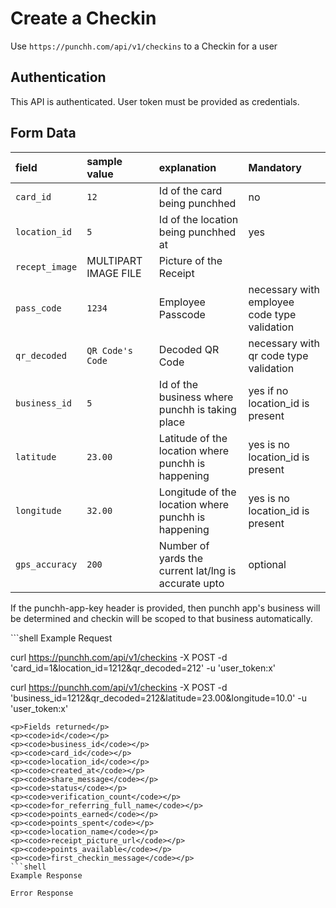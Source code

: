 # Create a Checkin

<p>Use <code>https://punchh.com/api/v1/checkins</code> to a Checkin for a user</p>
<h2><a aria-hidden="true" href="#authentication" class="anchor" id="user-content-authentication"><span class="octicon octicon-link"></span></a>Authentication</h2>
<p>This API is authenticated. User token must be provided as credentials.</p>
<h2><a aria-hidden="true" href="#form-data" class="anchor" id="user-content-form-data"><span class="octicon octicon-link"></span></a>Form Data</h2>
<table>
  <thead>
    <tr>
      <th align="left"><strong>field</strong></th>
      <th align="left"><strong>sample value</strong></th>
      <th align="left"><strong>explanation</strong></th>
      <th align="left"><strong>Mandatory</strong></th>
    </tr>
  </thead>
  <tbody>
    <tr>
      <td align="left"><code>card_id</code></td>
      <td align="left"><code>12</code></td>
      <td align="left">Id of the card being punchhed</td>
      <td align="left">no</td>
    </tr>
    <tr>
      <td align="left"><code>location_id</code></td>
      <td align="left"><code>5</code></td>
      <td align="left">Id of the location being punchhed at</td>
      <td align="left">yes</td>
    </tr>
    <tr>
      <td align="left"><code>recept_image</code></td>
      <td align="left">MULTIPART IMAGE FILE</td>
      <td align="left">Picture of the Receipt</td>
      <td align="left"></td>
    </tr>
    <tr>
      <td align="left"><code>pass_code</code></td>
      <td align="left"><code>1234</code></td>
      <td align="left">Employee Passcode</td>
      <td align="left">necessary with employee code type validation</td>
    </tr>
    <tr>
      <td align="left"><code>qr_decoded</code></td>
      <td align="left"><code>QR Code's Code</code></td>
      <td align="left">Decoded QR Code</td>
      <td align="left">necessary with qr code type validation</td>
    </tr>
    <tr>
      <td align="left"><code>business_id</code></td>
      <td align="left"><code>5</code></td>
      <td align="left">Id of the business where punchh is taking place</td>
      <td align="left">yes if no location_id is present</td>
    </tr>
    <tr>
      <td align="left"><code>latitude</code></td>
      <td align="left"><code>23.00</code></td>
      <td align="left">Latitude of the location where punchh is happening</td>
      <td align="left">yes is no location_id is present</td>
    </tr>
    <tr>
      <td align="left"><code>longitude</code></td>
      <td align="left"><code>32.00</code></td>
      <td align="left">Longitude of the location where punchh is happening</td>
      <td align="left">yes is no location_id is present</td>
    </tr>
    <tr>
      <td align="left"><code>gps_accuracy</code></td>
      <td align="left"><code>200</code></td>
      <td align="left">Number of yards the current lat/lng is accurate upto</td>
      <td align="left">optional</td>
    </tr>
  </tbody>
</table>
<p>If the punchh-app-key header is provided, then punchh app's business will be determined and checkin will be scoped to that business automatically.</p>
```shell
Example Request

curl https://punchh.com/api/v1/checkins -X POST -d 'card_id=1&amp;location_id=1212&amp;qr_decoded=212' -u 'user_token:x'

curl https://punchh.com/api/v1/checkins -X POST -d 'business_id=1212&amp;qr_decoded=212&amp;latitude=23.00&amp;longitude=10.0' -u 'user_token:x'
```
<p>Fields returned</p>
<p><code>id</code></p>
<p><code>business_id</code></p>
<p><code>card_id</code></p>
<p><code>location_id</code></p>
<p><code>created_at</code></p>
<p><code>share_message</code></p>
<p><code>status</code></p>
<p><code>verification_count</code></p>
<p><code>for_referring_full_name</code></p>
<p><code>points_earned</code></p>
<p><code>points_spent</code></p>
<p><code>location_name</code></p>
<p><code>receipt_picture_url</code></p>
<p><code>points_available</code></p>
<p><code>first_checkin_message</code></p>
```shell
Example Response
```
```shell
Error Response
```